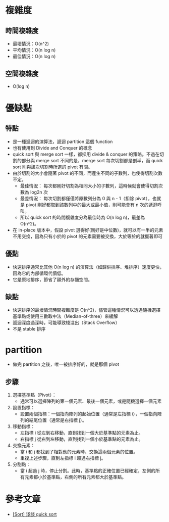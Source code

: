 # 複雜度
## 時間複雜度
- 最壞情況：O(n^2)
- 平均情況：O(n log n)
- 最佳情況：O(n log n)
## 空間複雜度
- O(log n)


# 優缺點
## 特點
- 是一種遞迴的演算法，遞迴 partition 這個 function
- 也有使用到 Divide and Conquer 的概念
- quick sort 與 merge sort 一樣，都採用 divide & conquer 的策略。不過在切割的部分與 merge sort 不同的是，merge sort 每次切割都是剖半，而 quick sort 則與該次切割時所選的 pivot 有關。
- 由於切割的大小會隨著 pivot 的不同，而產生不同的子數列，也使得切割次數不定。
  - 最佳情況： 每次都剛好切割為相同大小的子數列，這時候就會使得切割次數為 log2n 次
  - 最差情況： 每次切割都僅僅將原數列分為 0 與 n - 1（扣除 pivot），也就是 pivot 剛好都取到該數列中的最大或最小值，則可能會有 n 次的遞迴呼叫。
  - 所以 quick sort 的時間複雜度分為最佳時為 O(n log n)，最差為 O(n^2)。
- 在 in-place 版本中，假設 pivot 選得好(剛好是中位數)，就可以有一半的元素不用交換，因為只有小於的 pivot 的元素需要被交換，大於等於的就擺著即可
## 優點
- 快速排序通常比其他 O(n log n) 的演算法（如歸併排序、堆排序）速度更快，因為它的內部循環代價低。
- 它是原地排序，節省了額外的存儲空間。
## 缺點
- 快速排序的最壞情況時間複雜度是 O(n^2)，儘管這種情況可以透過隨機選擇基準點或使用三數取中法（Median-of-three）來緩解
- 遞迴深度過深時，可能導致棧溢出（Stack Overflow）
- 不是 stable 排序



# partition
- 做完 partition 之後，唯一被排序好的，就是那個 pivot
## 步驟
1. 選擇基準點（Pivot）：
   - 通常可以選擇陣列的第一個元素、最後一個元素，或是隨機選擇一個元素
2. 設置指標：
   - 設置兩個指標：一個指向陣列的起始位置（通常是左指標 i），一個指向陣列的結尾位置（通常是右指標 j）。
3. 移動指標：
   - 左指標 i 從左到右移動，直到找到一個大於基準點的元素為止。
   - 右指標 j 從右到左移動，直到找到一個小於基準點的元素為止。
4. 交換元素：
   - 當 i 和 j 都找到了相對應的元素時，交換這兩個元素的位置。
   - 重複上述步驟，直到左指標 i 超過右指標 j。
5. 分割點：
   - 當 i 超過 j 時，停止分割。此時，基準點的正確位置已經確定，左側的所有元素都小於基準點，右側的所有元素都大於基準點。

# 參考文章
- [[Sort] 淺談 quick sort](https://blog.kuoe0.tw/posts/2013/03/15/sort-about-quick-sort/)